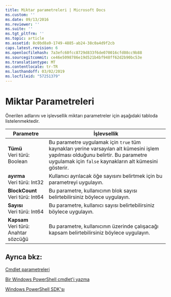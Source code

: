 ```yaml
---
title: Miktar parametreleri | Microsoft Docs
ms.custom: ''
ms.date: 09/13/2016
ms.reviewer: ''
ms.suite: ''
ms.tgt_pltfrm: ''
ms.topic: article
ms.assetid: 8c0bd8a9-1749-4885-ab24-38c0a4d9f2cb
caps.latest.revision: 6
ms.openlocfilehash: 7a3efc60fcc8729d833f6de070016cfd08cc9b88
ms.sourcegitcommit: ce46e5098786e19d521b4bf948ff62d2b90bc53e
ms.translationtype: MT
ms.contentlocale: tr-TR
ms.lasthandoff: 03/02/2019
ms.locfileid: "57251379"
---
```

# <a name="quantity-parameters"></a>Miktar Parametreleri

Önerilen adlarını ve işlevsellik miktarı parametreler için aşağıdaki tabloda listelenmektedir.

|Parametre|İşlevsellik|
|---|---|
|**Tümü**<br>Veri türü: Boolean|Bu parametre uygulamak için `true` tüm kaynakları yerine varsayılan alt kümesini işlem yapılması olduğunu belirtir. Bu parametre uygulamak için `false` kaynakların alt kümesini gösterir.|
|**ayırma**<br>Veri türü: Int32|Kullanıcı ayrılacak öğe sayısını belirtmek için bu parametreyi uygulayın.|
|**BlockCount**<br>Veri türü: Int64|Bu parametre, kullanıcının blok sayısı belirtebilirsiniz böylece uygulayın.|
|**Sayısı**<br>Veri türü: Int64|Bu parametre, kullanıcı sayısı belirtebilirsiniz böylece uygulayın.|
|**Kapsam**<br>Veri türü: Anahtar sözcüğü|Bu parametre, kullanıcının üzerinde çalışacağı kapsam belirtebilirsiniz böylece uygulayın.|

## <a name="see-also"></a>Ayrıca bkz:

[Cmdlet parametreleri](./cmdlet-parameters.md)

[Bir Windows PowerShell cmdlet'i yazma](./writing-a-windows-powershell-cmdlet.md)

[Windows PowerShell SDK'sı](../windows-powershell-reference.md)
